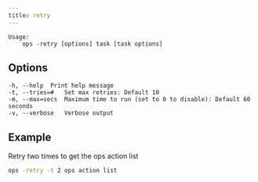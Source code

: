 ```yaml
---
title: retry
---
```



```text
Usage:
    ops -retry [options] task [task options]
```

## Options

```text
-h, --help	Print help message
-t, --tries=#	Set max retries: Default 10
-m, --max=secs	Maximum time to run (set to 0 to disable): Default 60 seconds
-v, --verbose	Verbose output
```

## Example

Retry two times to get the ops action list

```bash
ops -retry -t 2 ops action list
```